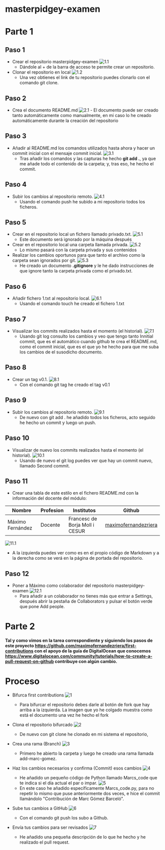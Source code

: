 # masterpidgey-examen
# Parte 1
## Paso 1

- Crear el repositorio masterpidgey-examen
![1.1](img/1.png)
    -  Dándole al + de la barra de acceso te permite crear un repositorio.
- Clonar el repositorio en local
  ![1.2](img/2.png)
    - Una vez obtienes el link de tu repositorio puedes clonarlo con el comando git clone.
## Paso 2
- Crea el documento README.md
  ![2.1](img/3.png)
      - El documento puede ser creado tanto automáticamente como manualmente, en mi caso lo he creado automáticamente durante la creación del repositorio
## Paso 3
- Añadir al README.md los comandos utilizados hasta ahora y hacer un commit inicial con el mensaje commit inicial.
  ![3.1](img/4.png)
  -  Tras añadir los comandos y las capturas he hecho **git add .**, ya que me añade todo el contenido de la carpeta; y, tras eso, he hecho el commit.
## Paso 4

- Subir los cambios al repositorio remoto.
  ![4.1](img/5.png)
    - Usando el comando push he subido a mi repositorio todos los ficheros.

## Paso 5

- Crear en el repositorio local un fichero llamado privado.txt.
![5.1](img/6.png)
  - Este documento será ignorado por la máquina después
- Crear en el repositorio local una carpeta llamada privada.
![5.2](img/7.png)
  - Lo mismo pasará con la carpeta privada y sus contenidos 
- Realizar los cambios oportunos para que tanto el archivo como
la carpeta sean ignorados por git.
![5.3](img/8.png)
  - He creado un documento **.gitignore** y le he dado instrucciones de que ignore tanto la carpeta privada como el privado.txt.
## Paso 6

- Añadir fichero 1.txt al repositorio local.
  ![6.1](img/9.png)
    - Usando el comando touch he creado el  fichero 1.txt

## Paso 7
- Visualizar los commits realizados hasta el momento (el historial).
![7.1](img/10.png)
  - Usando git log consulto los cambios y veo que tengo tanto Innitial commit, que es el automático cuando github te crea el README.md, como el commit inicial, que es el que yo he hecho para que me suba los cambios de el susodicho documento.
## Paso 8
- Crear un tag v0.1.
![8.1](img/11.png)
  - Con el comando git tag he creado el tag v0.1
## Paso 9

- Subir los cambios al repositorio remoto.
![9.1](img/12.png)
  - De nuevo con git add . he añadido todos los ficheros, acto seguido he hecho un commit y luego un push.

## Paso 10
- Visualizar de nuevo los commits realizados hasta el momento (el historial).
![10.1](img/13.png)
  - Usando de nuevo el git log puedes ver  que hay un commit nuevo, llamado Second commit. 
## Paso 11

- Crear una tabla de este estilo en el fichero README.md
con la información del docente del módulo:

|Nombre|Profesion|Institutos|Github|
|------|---------|----------|------|
|Máximo Fernández|Docente|Francesc de Borja Moll i CESUR|[maximofernandezriera](http://github.com/maximofernandezriera)|

![11.1](img/14.png)
  - A la izquierda puedes ver como es en el propio código de Markdown y a la derecha como se verá en la página de portada del repositorio.
## Paso 12

- Poner a Máximo como colaborador del repositorio masterpidgey-examen
![12.1](img/15.png)
  -  Para añadir a un colaborador no tienes más que entrar a Settings, después abrir la pestaña de Collaborators y pulsar el botón verde que pone Add people.
# Parte 2

#### Tal y como vimos en la tarea correspondiente y siguiendo los pasos de este proyecto https://github.com/maximofernandezriera/first-contributions con el apoyo de la guía de DigitalOcean que conocemos https://www.digitalocean.com/community/tutorials/how-to-create-a-pull-request-on-github contribuye con algún cambio.
# Proceso
- Bifurca first contributions
![1](img/16.png)
  - Para bifurcar el repositorio debes darle al botón de fork que hay arriba a la izquierda. La imagen que yo he colgado muestra como está el documento una vez he hecho el fork 

- Clona el repositorio bifurcado
![2](img/17.png)
  - De nuevo con git clone he clonado en mi sistema el repositorio,
- Crea una rama (Branch)
![3](img/18.png)
  - Primero he abierto la carpeta y luego he creado una rama llamada add-marc-gomez.
- Haz los cambios necesarios y confirma (Commit) esos cambios
![4](img/19.png)
  - He añadido un pequeño código de Python llamado Marcs_code que te indica si el día actual el par o impar.
![5](img/20.png)
  - En este caso he añadido específicamente Marcs_code.py, para no repetir lo mismo que puse anteriormente dos veces, e hice el commit llamándolo "Contribución de Marc Gómez Barceló".

- Sube tus cambios a GitHub
  ![6](img/21.png)
    - Con el comando git push los subo a Github.

- Envía  tus cambios para ser revisados
![7](img/22.png)
  - He añadido una pequeña descripción de lo que he hecho y he realizado el pull request.
